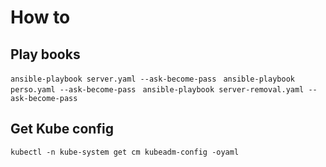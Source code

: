 # How to
## Play books
`ansible-playbook server.yaml --ask-become-pass `
`ansible-playbook perso.yaml --ask-become-pass `
`ansible-playbook server-removal.yaml --ask-become-pass `

## Get Kube config
`kubectl -n kube-system get cm kubeadm-config -oyaml`